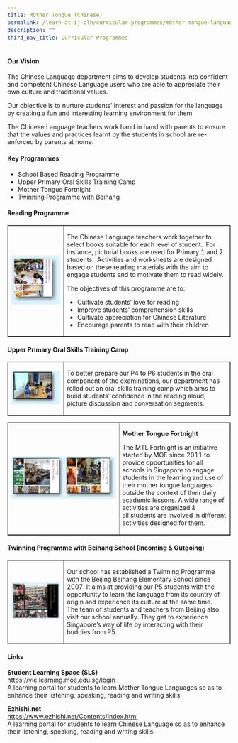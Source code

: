 ```yaml
---
title: Mother Tongue (Chinese)
permalink: /learn-at-ij-oln/curricular-programmes/mother-tongue-languages/chinese-language/
description: ""
third_nav_title: Curricular Programmes
---
```

<h4><strong>Our Vision</strong></h4>
<p>The Chinese Language department aims to develop students into confident and competent Chinese Language users who are able to appreciate their own culture and traditional values.</p>
<p>Our objective is to nurture students&rsquo; interest and passion for the language by creating a fun and interesting learning environment for them</p>
<p>The Chinese Language teachers work hand in hand with parents to ensure that the values and practices learnt by the students in school are re-enforced by parents at home.</p>
<h4><strong>Key Programmes</strong></h4>
<ul>
<li>School Based Reading Programme</li>
<li>Upper Primary Oral Skills Training Camp</li>
<li>Mother Tongue Fortnight</li>
<li>Twinning Programme with Beihang</li>
</ul>
<h4>Reading Programme</h4>
<table style="border-collapse: collapse; width: 100%;" border="1">
<tbody>
<tr>
<td style="width: 25%;"><img src="/images/chi1.jpg"></td>
<td style="width: 75%;">
<p>The Chinese Language teachers work together to select books suitable for each level of student.&nbsp; For instance, pictorial books are used for Primary 1 and 2 students.&nbsp; Activities and worksheets are designed based on these reading materials with the aim to engage&nbsp;students&nbsp;and to motivate them to read widely.</p>
<p>The objectives of this programme are to:</p>
<ul>
<li>Cultivate students&rsquo; love for reading</li>
<li>Improve students&rsquo; comprehension skills</li>
<li>Cultivate appreciation for Chinese Literature</li>
<li>Encourage parents to read with their children</li>
</ul>
</div>
</div>
</td>
</tr>
</tbody>
</table>
<h4>Upper Primary Oral Skills Training Camp</h4>
<table style="border-collapse: collapse; width: 100%;" border="1">
<tbody>
<tr>
<td style="width: 25%;"><img src="/images/chi2.jpg" /></td>
<td style="width: 75%;">
<p>To better prepare our P4 to P6 students in the oral component of the examinations, our department has rolled out an oral skills training camp which aims to build students' confidence in the reading aloud, picture discussion and conversation segments.</p>
</td>
</tr>
</tbody>
</table>
<table style="border-collapse: collapse; width: 100%;" border="1">
<tbody>
<tr>
<td style="width: 50%;"><img src="/images/chi3.jpg" /></td>
<td style="width: 50%;">
<p><strong>Mother Tongue Fortnight</strong></p>
<p>The MTL Fortnight is an initiative started by MOE since 2011 to provide opportunities for all schools in&nbsp;Singapore to engage students in the learning and use of their mother tongue languages outside the context of their daily academic lessons. A wide range of activities are organized &amp; all&nbsp;students&nbsp;are involved in different activities designed for them.&nbsp;</p>
</td>
</tr>
</tbody>
</table>
<h4>Twinning Programme with Beihang School (Incoming &amp; Outgoing)</h4>
<table style="border-collapse: collapse; width: 100%;" border="1">
<tbody>
<tr>
<td style="width: 25%;"><img src="/images/chi4.jpg" /></td>
<td style="width: 75%;">
<p>Our school has established a Twinning Programme with the Beijing Beihang Elementary School since 2007. It aims at providing our P5&nbsp;students&nbsp;with the opportunity to learn the language from its country of origin and experience its culture at the same time.<br />The team of students and teachers from Beijing also visit our school annually. They get to experience Singapore&rsquo;s way of life by interacting with their buddies from P5.</p>
</td>
</tr>
</tbody>
</table>
<h4><strong>Links</strong></h4>
<p><strong>Student Learning Space (SLS)<br /></strong><a href="https://vle.learning.moe.edu.sg/login" target="_blank" rel="noopener">https://vle.learning.moe.edu.sg/login</a><br />A learning portal for students to learn Mother Tongue Languages so as to enhance their listening, speaking, reading and writing skills.</p>
<p><strong>Ezhishi.net<br /></strong><a href="https://www.ezhishi.net/Contents/index.html" target="_blank" rel="noopener">https://www.ezhishi.net/Contents/index.html</a><br />A learning portal for students to learn Chinese Language so as to enhance their listening, speaking, reading and writing skills.</p>